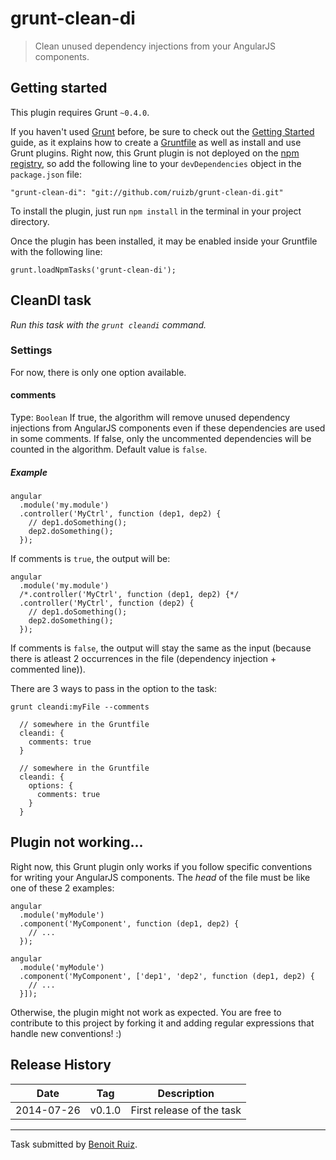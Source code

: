 # grunt-clean-di

> Clean unused dependency injections from your AngularJS components.

## Getting started

This plugin requires Grunt `~0.4.0`.

If you haven't used [Grunt](http://gruntjs.com/) before, be sure to check out the [Getting Started](http://gruntjs.com/getting-started) guide, as it explains how to create a [Gruntfile](http://gruntjs.com/sample-gruntfile) as well as install and use Grunt plugins. Right now, this Grunt plugin is not deployed on the [npm registry](https://www.npmjs.org/), so add the following line to your `devDependencies` object in the `package.json` file:

```
"grunt-clean-di": "git://github.com/ruizb/grunt-clean-di.git"
```

To install the plugin, just run `npm install` in the terminal in your project directory.

Once the plugin has been installed, it may be enabled inside your Gruntfile with the following line:

```
grunt.loadNpmTasks('grunt-clean-di');
```

## CleanDI task

*Run this task with the `grunt cleandi` command.*

### Settings

For now, there is only one option available.

#### comments

Type: `Boolean`
If true, the algorithm will remove unused dependency injections from AngularJS components even if these dependencies are used in some comments. If false, only the uncommented dependencies will be counted in the algorithm. Default value is `false`.

##### Example

```
angular
  .module('my.module')
  .controller('MyCtrl', function (dep1, dep2) {
    // dep1.doSomething();
    dep2.doSomething();
  });
```

If comments is `true`, the output will be:

```
angular
  .module('my.module')
  /*.controller('MyCtrl', function (dep1, dep2) {*/
  .controller('MyCtrl', function (dep2) {
    // dep1.doSomething();
    dep2.doSomething();
  });
```

If comments is `false`, the output will stay the same as the input (because there is atleast 2 occurrences in the file (dependency injection + commented line)).

There are 3 ways to pass in the option to the task:

```
grunt cleandi:myFile --comments
```

```
  // somewhere in the Gruntfile
  cleandi: {
    comments: true
  }
```

```
  // somewhere in the Gruntfile
  cleandi: {
    options: {
      comments: true
    }
  }
```

## Plugin not working...

Right now, this Grunt plugin only works if you follow specific conventions for writing your AngularJS components. The *head* of the file must be like one of these 2 examples:

```
angular
  .module('myModule')
  .component('MyComponent', function (dep1, dep2) {
    // ...
  });
```

```
angular
  .module('myModule')
  .component('MyComponent', ['dep1', 'dep2', function (dep1, dep2) {
    // ...
  }]);
```

Otherwise, the plugin might not work as expected. You are free to contribute to this project by forking it and adding regular expressions that handle new conventions! :) 

## Release History

| Date       | Tag    | Description               |
|------------|--------|---------------------------|
| 2014-07-26 | v0.1.0 | First release of the task |

***

Task submitted by [Benoit Ruiz](http://linkedin.com/in/ruizbenoit/).